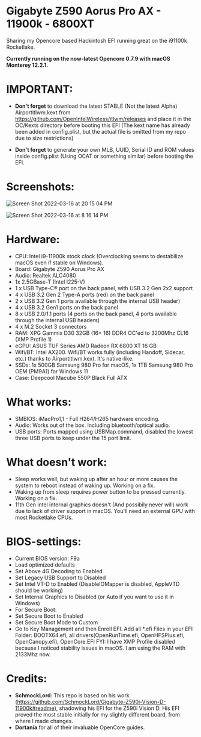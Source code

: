 # Gigabyte Z590 Aorus Pro AX - 11900k - 6800XT
Sharing my Opencore based Hackintosh EFI running great on the i91100k Rocketlake.

**Currently running on the now-latest Opencore 0.7.9 with macOS Monterey 12.2.1.**

# IMPORTANT:

- **Don't forget** to download the latest STABLE (Not the latest Alpha) Airportitlwm.kext from https://github.com/OpenIntelWireless/itlwm/releases and place it in the OC/Kexts directory before booting this EFI (The kext name has already been added in config.plist, but the actual file is omitted from my repo due to size restrictions)

- **Don't forget** to generate your own MLB, UUID, Serial ID and ROM values inside config.plist (Using OCAT or something similar) before booting the EFI.

# Screenshots:

![Screen Shot 2022-03-16 at 20 15 04 PM](https://user-images.githubusercontent.com/23283363/158618518-4f5c16ad-e453-4b4e-8ce1-9951eb53c32c.png)

![Screen Shot 2022-03-16 at 8 16 14 PM](https://user-images.githubusercontent.com/23283363/158618559-513b13b5-1b7b-4ec5-9989-c3046a496acc.png)

# Hardware:

- CPU: Intel i9-11900k stock clock (Overclocking seems to destabilize macOS even if stable on Windows).
- Board: Gigabyte Z590 Aorus Pro AX
- Audio: Realtek ALC4080
- 1x 2.5GBase-T (Intel I225-V)
- 1 x USB Type-C® port on the back panel, with USB 3.2 Gen 2x2 support
- 4 x USB 3.2 Gen 2 Type-A ports (red) on the back panel
- 2 x USB 3.2 Gen 1 ports available through the internal USB header)
- 4 x USB 3.2 Gen1 ports on the back panel
- 8 x USB 2.0/1.1 ports (4 ports on the back panel, 4 ports available through the internal USB headers)
- 4 x M.2 Socket 3 connectors
- RAM: XPG Gammix D30 32GB (16+ 16) DDR4 OC'ed to 3200Mhz CL16 (XMP Profile 1)
- eGPU: ASUS TUF Series AMD Radeon RX 6800 XT 16 GB
- Wifi/BT: Intel AX200. Wifi/BT works fully (including Handoff, Sidecar, etc.) thanks to Airportitlwm.kext. It's native-like.
- SSDs: 1x 500GB Samsung 980 Pro for macOS, 1x 1TB Samsung 980 Pro OEM (PM9A1) for Windows 11
- Case: Deepcool Macube 550P Black Full ATX

# What works:

- SMBIOS: iMacPro1,1 - Full H264/H265 hardware encoding.
- Audio: Works out of the box. Including bluetooth/optical audio.
- USB ports: Ports mapped using USBMap.command, disabled the lowest three USB ports to keep under the 15 port limit.

# What doesn't work:

- Sleep works well, but waking up after an hour or more causes the system to reboot instead of waking up. Working on a fix.
- Waking up from sleep requires power button to be pressed currently. Working on a fix.
- 11th Gen intel internal graphics doesn't (And possibily never will) work due to lack of driver support in macOS. You'll need an external GPU with most Rocketlake CPUs.

# BIOS-settings:

- Current BIOS version: F9a
- Load optimized defaults
- Set Above 4G Decoding to Enabled
- Set Legacy USB Support to Disabled
- Set Intel VT-D to Enabled (DisableIOMapper is disabled, AppleVTD should be working)
- Set Internal Graphics to Disabled (or Auto if you want to use it in Windows)
- For Secure Boot:
- Set Secure Boot to Enabled
- Set Secure Boot Mode to Custom
- Go to Key Management and then Enroll EFI.
Add all *.efi Files in your EFI Folder: BOOTX64.efi, all drivers(OpenRunTime.efi, OpenHFSPlus.efi, OpenCanopy.efi), OpenCore.EFI
FYI: I have XMP Profile disabled because I noticed stability issues in macOS. I am using the RAM with 2133Mhz now.

# Credits:

- **SchmockLord**: This repo is based on his work (https://github.com/SchmockLord/Gigabyte-Z590i-Vision-D-11900k#readme), shadowing his EFI for the Z590i Vision D. His EFI proved the most stable initially for my slightly different board, from where I made changes.
- **Dortania** for all of their invaluable OpenCore guides.
